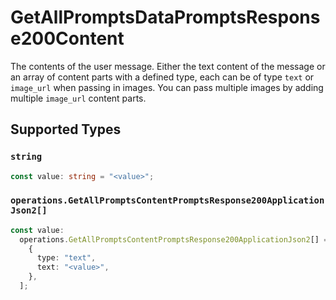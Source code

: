 # GetAllPromptsDataPromptsResponse200Content

The contents of the user message. Either the text content of the message or an array of content parts with a defined type, each can be of type `text` or `image_url` when passing in images. You can pass multiple images by adding multiple `image_url` content parts. 


## Supported Types

### `string`

```typescript
const value: string = "<value>";
```

### `operations.GetAllPromptsContentPromptsResponse200ApplicationJson2[]`

```typescript
const value:
  operations.GetAllPromptsContentPromptsResponse200ApplicationJson2[] = [
    {
      type: "text",
      text: "<value>",
    },
  ];
```

